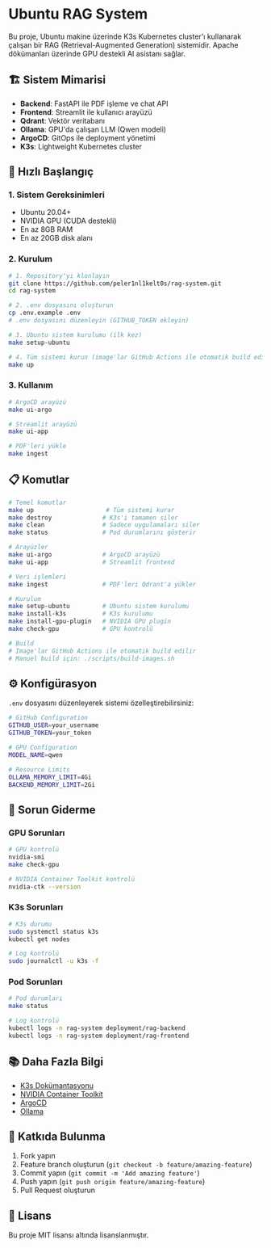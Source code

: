 # Ubuntu RAG System

Bu proje, Ubuntu makine üzerinde K3s Kubernetes cluster'ı kullanarak çalışan bir RAG (Retrieval-Augmented Generation) sistemidir. Apache dökümanları üzerinde GPU destekli AI asistanı sağlar.

## 🏗️ Sistem Mimarisi

- **Backend**: FastAPI ile PDF işleme ve chat API
- **Frontend**: Streamlit ile kullanıcı arayüzü  
- **Qdrant**: Vektör veritabanı
- **Ollama**: GPU'da çalışan LLM (Qwen modeli)
- **ArgoCD**: GitOps ile deployment yönetimi
- **K3s**: Lightweight Kubernetes cluster

## 🚀 Hızlı Başlangıç

### 1. Sistem Gereksinimleri

- Ubuntu 20.04+ 
- NVIDIA GPU (CUDA destekli)
- En az 8GB RAM
- En az 20GB disk alanı

### 2. Kurulum

```bash
# 1. Repository'yi klonlayın
git clone https://github.com/peler1nl1kelt0s/rag-system.git
cd rag-system

# 2. .env dosyasını oluşturun
cp .env.example .env
# .env dosyasını düzenleyin (GITHUB_TOKEN ekleyin)

# 3. Ubuntu sistem kurulumu (ilk kez)
make setup-ubuntu

# 4. Tüm sistemi kurun (image'lar GitHub Actions ile otomatik build edilir)
make up
```

### 3. Kullanım

```bash
# ArgoCD arayüzü
make ui-argo

# Streamlit arayüzü  
make ui-app

# PDF'leri yükle
make ingest
```

## 📋 Komutlar

```bash
# Temel komutlar
make up                    # Tüm sistemi kurar
make destroy              # K3s'i tamamen siler
make clean                # Sadece uygulamaları siler
make status               # Pod durumlarını gösterir

# Arayüzler
make ui-argo              # ArgoCD arayüzü
make ui-app               # Streamlit frontend

# Veri işlemleri
make ingest               # PDF'leri Qdrant'a yükler

# Kurulum
make setup-ubuntu         # Ubuntu sistem kurulumu
make install-k3s          # K3s kurulumu
make install-gpu-plugin   # NVIDIA GPU plugin
make check-gpu            # GPU kontrolü

# Build
# Image'lar GitHub Actions ile otomatik build edilir
# Manuel build için: ./scripts/build-images.sh
```

## ⚙️ Konfigürasyon

`.env` dosyasını düzenleyerek sistemi özelleştirebilirsiniz:

```bash
# GitHub Configuration
GITHUB_USER=your_username
GITHUB_TOKEN=your_token

# GPU Configuration  
MODEL_NAME=qwen

# Resource Limits
OLLAMA_MEMORY_LIMIT=4Gi
BACKEND_MEMORY_LIMIT=2Gi
```

## 🔧 Sorun Giderme

### GPU Sorunları
```bash
# GPU kontrolü
nvidia-smi
make check-gpu

# NVIDIA Container Toolkit kontrolü
nvidia-ctk --version
```

### K3s Sorunları
```bash
# K3s durumu
sudo systemctl status k3s
kubectl get nodes

# Log kontrolü
sudo journalctl -u k3s -f
```

### Pod Sorunları
```bash
# Pod durumları
make status

# Log kontrolü
kubectl logs -n rag-system deployment/rag-backend
kubectl logs -n rag-system deployment/rag-frontend
```

## 📚 Daha Fazla Bilgi

- [K3s Dokümantasyonu](https://k3s.io/)
- [NVIDIA Container Toolkit](https://docs.nvidia.com/datacenter/cloud-native/)
- [ArgoCD](https://argo-cd.readthedocs.io/)
- [Ollama](https://ollama.ai/)

## 🤝 Katkıda Bulunma

1. Fork yapın
2. Feature branch oluşturun (`git checkout -b feature/amazing-feature`)
3. Commit yapın (`git commit -m 'Add amazing feature'`)
4. Push yapın (`git push origin feature/amazing-feature`)
5. Pull Request oluşturun

## 📄 Lisans

Bu proje MIT lisansı altında lisanslanmıştır.